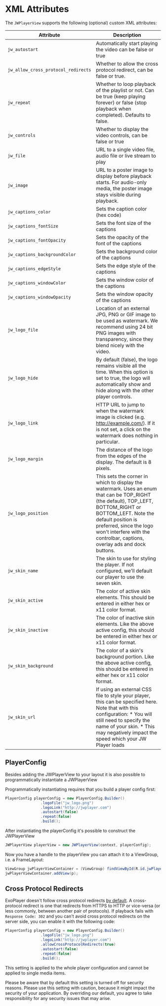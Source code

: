 # XML Attributes

The `JWPlayerView` supports the following (optional) custom XML attributes:

| Attribute | Description |
| --- | --- |
| `jw_autostart` | Automatically start playing the video can be false or true |
| `jw_allow_cross_protocol_redirects` | Whether to allow the cross protocol redirect, can be false or true.
| `jw_repeat` | Whether to loop playback of the playlist or not. Can be true (keep playing forever) or false (stop playback when completed). Defaults to false. |
| `jw_controls` | Whether to display the video controls, can be false or true |
| `jw_file` | URL to a single video file, audio file or live stream to play |
| `jw_image` | URL to a poster image to display before playback starts. For audio-only media, the poster image stays visible during playback. |
| `jw_captions_color` | Sets the caption color (hex code) |
| `jw_captions_fontSize` | Sets the font size of the captions |
| `jw_captions_fontOpacity` | Sets the opacity of the font of the captions |
| `jw_captions_backgroundColor` | Sets the background color of the captions |
| `jw_captions_edgeStyle` | Sets the edge style of the captions |
| `jw_captions_windowColor` | Sets the window color of the captions |
| `jw_captions_windowOpacity` | Sets the window opacity of the captions |
| `jw_logo_file` | Location of an external JPG, PNG or GIF image to be used as watermark. We recommend using 24 bit PNG images with transparency, since they blend nicely with the video. |
| `jw_logo_hide` | By default (false), the logo remains visible all the time. When this option is set to true, the logo will automatically show and hide along with the other player controls. |
| `jw_logo_link` | HTTP URL to jump to when the watermark image is clicked (e.g. http://example.com/). If it is not set, a click on the watermark does nothing in particular. |
| `jw_logo_margin` | The distance of the logo from the edges of the display. The default is 8 pixels. |
| `jw_logo_position` | This sets the corner in which to display the watermark. Uses an enum that can be TOP_RIGHT (the default), TOP_LEFT, BOTTOM_RIGHT or BOTTOM_LEFT. Note the default position is preferred, since the logo won't interfere with the controlbar, captions, overlay ads and dock buttons. |
| `jw_skin_name` | The skin to use for styling the player. If not configured, we'll default our player to use the seven skin. |
| `jw_skin_active` | The color of active skin elements. This should be entered in either hex or x11 color format. |
| `jw_skin_inactive` | The color of inactive skin elements. Like the above active config, this should be entered in either hex or x11 color format. |
| `jw_skin_background` | The color of a skin's background portion. Like the above active config, this should be entered in either hex or x11 color format. |
| `jw_skin_url` | If using an external CSS file to style your player, this can be specified here. Note that with this configuration: * You will still need to specify the name of your skin. * This may negatively impact the speed which your JW Player loads |

## PlayerConfig

Besides adding the JWPlayerView to your layout it is also possible to programmatically instantiate a JWPlayerView

Programmatically instantiating requires that you build a player config first:

```java
PlayerConfig playerConfig = new PlayerConfig.Builder()
				.logoFile("jw_logo.png")
				.logoLink("http://jwplayer.com")
				.autostart(false)
				.repeat(false)
				.build();
```

After instantiating the playerConfig it's possible to construct the JWPlayerView

```java
JWPlayerView playerView = new JWPlayerView(context, playerConfig);
```

Now you have a handle to the playerView you can attach it to a ViewGroup, i.e. a FrameLayout:

```java
ViewGroup jwPlayerViewContainer = (ViewGroup) findViewById(R.id.jwPlayerContainer);
jwPlayerViewContainer.addView(p);
```

## Cross Protocol Redirects
ExoPlayer doesn't follow cross protocol redirects [by default](https://google.github.io/ExoPlayer/faqs.html#why-do-some-streams-fail-with-http-response-code-301-or-302). A cross-protocol redirect is one that redirects from HTTPS to HTTP or vice-versa (or less commonly, between another pair of protocols). If playback fails with `Response Code: 302` and you can't avoid cross protocol redirects on the server side, you can enable it with the following code: 

```java
PlayerConfig playerConfig = new PlayerConfig.Builder()
				.logoFile("jw_logo.png")
				.logoLink("http://jwplayer.com")
				.allowCrossProtocolRedirects(true)
				.autostart(false)
				.repeat(false)
				.build();
```

This setting is applied to the whole player configuration and cannot be applied to single media items. 

Please be aware that by default this setting is turned off for security reasons. Please use this setting with caution, because it might impact the security of your application. By overriding our default, you agree to take responsibility for any security issues that may arise.
